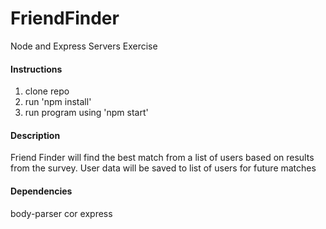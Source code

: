 # FriendFinder
Node and Express Servers Exercise

#### Instructions
1) clone repo
2) run 'npm install'
3) run program using 'npm start'




#### Description
Friend Finder will find the best match from a list of users based on results from the survey.
User data will be saved to list of users for future matches

#### Dependencies
body-parser
cor
express